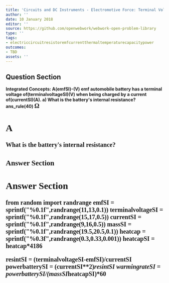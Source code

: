 ```yaml
---
title: 'Circuits and DC Instruments - Electromotive Force: Terminal Voltage'
author: ''
date: 10 January 2018
editor: ''
source: https://github.com/openwebwork/webwork-open-problem-library
type: ''
tags:
- electriccircuitresistoremfcurrentthermaltemperaturecapacitypower
outcomes:
- TBD
assets: ''
---
```


## Question Section 

<b>
<b>Integrated Concepts:<b> A(emfSI)-(V) emf automobile battery has a terminal voltage of(terminalvoltageSI)(V) when being charged by a current of(currentSI)(A).
a) What is the battery's internal resistance?
ans_rule(40) <span style="font-family: 'Times'; font-size: 20px";>&Omega;<span>

## A
What is the battery's internal resistance?
### Answer Section


## Answer Section

from random import randrange
emfSI = sprintf("%0.1f",randrange(11,13,0.1))
terminalvoltageSI = sprintf("%0.1f",randrange(15,17,0.5))
currentSI = sprintf("%0.1f",randrange(9,16,0.5))
massSI = sprintf("%0.1f",randrange(19.5,20.5,0.1))
heatcap = sprintf("%0.3f",randrange(0.3,0.33,0.001))
heatcapSI = heatcap*4186

resintSI = (terminalvoltageSI-emfSI)/currentSI
powerbatterySI = (currentSI**2)*resintSI
warmingrateSI = powerbatterySI/(massSI*heatcapSI)*60